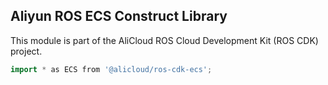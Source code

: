 ## Aliyun ROS ECS Construct Library

This module is part of the AliCloud ROS Cloud Development Kit (ROS CDK) project.

```go
import * as ECS from '@alicloud/ros-cdk-ecs';
```
